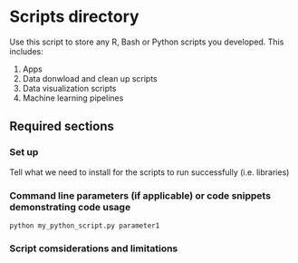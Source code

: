 # Scripts directory

Use this script to store any R, Bash or Python scripts you developed. This includes:

1. Apps
2. Data donwload and clean up scripts
3. Data visualization scripts
4. Machine learning pipelines

## Required sections

### Set up

Tell what we need to install for the scripts to run successfully (i.e. libraries)

### Command line parameters (if applicable) or code snippets demonstrating code usage

    python my_python_script.py parameter1
    
### Script comsiderations and limitations
